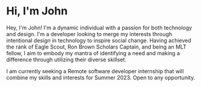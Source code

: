 # Hi, I'm John

Hey, I'm John! I'm a dynamic individual with a passion for both technology and design. I'm a developer looking to merge my interests through intentional design in technology to inspire social change. Having achieved the rank of Eagle Scout, Ron Brown Scholars Captain, and being an MLT fellow, I aim to embody my mantra of identifying a need and making a difference through utilizing their diverse skillset.

I am currently seeking a Remote software developer internship that will combine my skills and interests for Summer 2023. Open to any opportunity.
